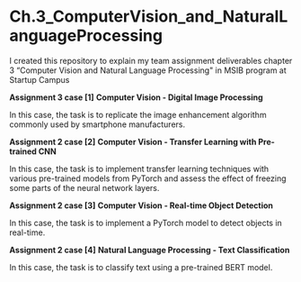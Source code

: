# Ch.3_ComputerVision_and_NaturalLanguageProcessing

I created this repository to explain my team assignment deliverables chapter 3 “Computer Vision and Natural Language Processing" in MSIB program at Startup Campus

****Assignment 3 case [1]****
**Computer Vision - Digital Image Processing**

In this case, the task is to replicate the image enhancement algorithm commonly used by smartphone manufacturers.


****Assignment 2 case [2]****
**Computer Vision - Transfer Learning with Pre-trained CNN**

In this case, the task is to implement transfer learning techniques with various pre-trained models from PyTorch and assess the effect of freezing some parts of the neural network layers.


****Assignment 2 case [3]****
**Computer Vision - Real-time Object Detection**

In this case, the task is to implement a PyTorch model to detect objects in real-time.


****Assignment 2 case [4]****
**Natural Language Processing - Text Classification**

In this case, the task is to classify text using a pre-trained BERT model.
